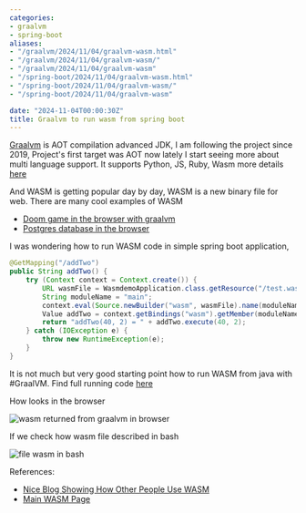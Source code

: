 ```yaml
---
categories:
- graalvm
- spring-boot
aliases:
- "/graalvm/2024/11/04/graalvm-wasm.html"
- "/graalvm/2024/11/04/graalvm-wasm/"
- "/graalvm/2024/11/04/graalvm-wasm"
- "/spring-boot/2024/11/04/graalvm-wasm.html"
- "/spring-boot/2024/11/04/graalvm-wasm/"
- "/spring-boot/2024/11/04/graalvm-wasm"

date: "2024-11-04T00:00:30Z"
title: Graalvm to run wasm from spring boot
---
```

[Graalvm](https://www.graalvm.org/) is AOT compilation advanced JDK, I am following the project since 2019, Project's first target was AOT now lately I start seeing more about multi language support. It supports Python, JS, Ruby, Wasm more details [here](https://www.graalvm.org/latest/reference-manual/languages/)

And WASM is getting popular day by day, WASM is a new binary file for web. There are many cool examples of WASM

- [Doom game in the browser with graalvm](https://github.com/stepstone-tech/doom-graalvm)
- [Postgres database in the browser](https://github.com/electric-sql/pglite)

I was wondering how to run WASM code in simple spring boot application,
```java
@GetMapping("/addTwo")
public String addTwo() {
    try (Context context = Context.create()) {
        URL wasmFile = WasmdemoApplication.class.getResource("/test.wasm");
        String moduleName = "main";
        context.eval(Source.newBuilder("wasm", wasmFile).name(moduleName).build());
        Value addTwo = context.getBindings("wasm").getMember(moduleName).getMember("addTwo");
        return "addTwo(40, 2) = " + addTwo.execute(40, 2);
    } catch (IOException e) {
        throw new RuntimeException(e);
    }
}
```
It is not much but very good starting point how to run WASM from java with #GraalVM. Find full running code [here](https://github.com/ozkanpakdil/spring-examples/blob/master/wasmdemo/readme.md)

How looks in the browser

![wasm returned from graalvm in browser](https://github.com/user-attachments/assets/36b1b221-1b02-4ed3-a5a1-903b322d9de6)

If we check how wasm file described in bash

![file wasm in bash](https://github.com/user-attachments/assets/f26ff1df-fde2-4f86-9fe9-84c4f8b01547)


References:
- [Nice Blog Showing How Other People Use WASM](https://dev.to/zenstack/what-are-people-building-with-webassembly-2eh4)
- [Main WASM Page](https://webassembly.org/)